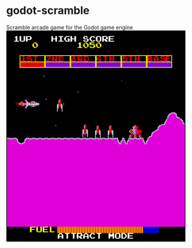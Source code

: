 # godot-scramble
Scramble arcade game for the Godot game engine
<img src='https://github.com/simonalanjones/simonalanjones.github.io/blob/master/scramble-game.PNG' />
